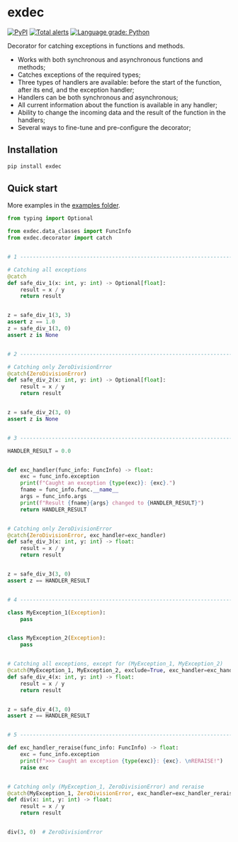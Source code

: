 # exdec

[![PyPI](https://img.shields.io/pypi/v/exdec)](https://pypi.org/project/exdec) [![Total alerts](https://img.shields.io/lgtm/alerts/g/EvgeniyBurdin/exdec.svg?logo=lgtm&logoWidth=18)](https://lgtm.com/projects/g/EvgeniyBurdin/exdec/alerts/) [![Language grade: Python](https://img.shields.io/lgtm/grade/python/g/EvgeniyBurdin/exdec.svg?logo=lgtm&logoWidth=18)](https://lgtm.com/projects/g/EvgeniyBurdin/exdec/context:python)

Decorator for catching exceptions in functions and methods.

- Works with both synchronous and asynchronous functions and methods;
- Catches exceptions of the required types;
- Three types of handlers are available: before the start of the function, after its end, and the exception handler;
- Handlers can be both synchronous and asynchronous;
- All current information about the function is available in any handler;
- Ability to change the incoming data and the result of the function in the handlers;
- Several ways to fine-tune and pre-configure the decorator;

## Installation

```bash
pip install exdec
```

## Quick start

More examples in the [examples folder](https://github.com/EvgeniyBurdin/exdec/tree/main/examples).

```python
from typing import Optional

from exdec.data_classes import FuncInfo
from exdec.decorator import catch


# 1 --------------------------------------------------------------------------

# Catching all exceptions
@catch
def safe_div_1(x: int, y: int) -> Optional[float]:
    result = x / y
    return result


z = safe_div_1(3, 3)
assert z == 1.0
z = safe_div_1(3, 0)
assert z is None


# 2 --------------------------------------------------------------------------

# Catching only ZeroDivisionError
@catch(ZeroDivisionError)
def safe_div_2(x: int, y: int) -> Optional[float]:
    result = x / y
    return result


z = safe_div_2(3, 0)
assert z is None


# 3 --------------------------------------------------------------------------

HANDLER_RESULT = 0.0


def exc_handler(func_info: FuncInfo) -> float:
    exc = func_info.exception
    print(f"Caught an exception {type(exc)}: {exc}.")
    fname = func_info.func.__name__
    args = func_info.args
    print(f"Result {fname}{args} changed to {HANDLER_RESULT}")
    return HANDLER_RESULT


# Catching only ZeroDivisionError
@catch(ZeroDivisionError, exc_handler=exc_handler)
def safe_div_3(x: int, y: int) -> float:
    result = x / y
    return result


z = safe_div_3(3, 0)
assert z == HANDLER_RESULT


# 4 --------------------------------------------------------------------------

class MyException_1(Exception):
    pass


class MyException_2(Exception):
    pass


# Catching all exceptions, except for (MyException_1, MyException_2)
@catch(MyException_1, MyException_2, exclude=True, exc_handler=exc_handler)
def safe_div_4(x: int, y: int) -> float:
    result = x / y
    return result


z = safe_div_4(3, 0)
assert z == HANDLER_RESULT


# 5 --------------------------------------------------------------------------

def exc_handler_reraise(func_info: FuncInfo) -> float:
    exc = func_info.exception
    print(f">>> Caught an exception {type(exc)}: {exc}. \nRERAISE!")
    raise exc


# Catching only (MyException_1, ZeroDivisionError) and reraise
@catch(MyException_1, ZeroDivisionError, exc_handler=exc_handler_reraise)
def div(x: int, y: int) -> float:
    result = x / y
    return result


div(3, 0)  # ZeroDivisionError
```
